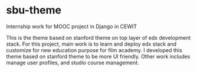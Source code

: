 # sbu-theme
Internship work for MOOC project in Django in CEWIT

This is the theme based on stanford theme on top layer of edx development stack. For this project, main work is to learn and deploy edx stack and customize for new education purpose for film academy. I developed this theme based on stanford theme to be more UI friendly. Other work includes manage user profiles, and studio course management. 